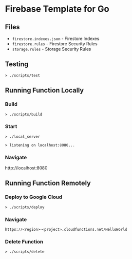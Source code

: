 # Firebase Template for Go

## Files
- `firestore.indexes.json` - Firestore Indexes
- `firestore.rules` - Firestore Security Rules
- `storage.rules` - Storage Security Rules

## Testing
`> ./scripts/test`

## Running Function Locally

### Build
`> ./scripts/build`

### Start
`> ./local_server`

`> listening on localhost:8080...`

### Navigate
http://localhost:8080

## Running Function Remotely

### Deploy to Google Cloud

`> ./scripts/deploy`

### Navigate
`https://<region>-<project>.cloudfunctions.net/HelloWorld`

### Delete Function

`> ./scripts/delete`